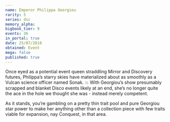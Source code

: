 ```yaml
---
name: Emperor Philippa Georgiou
rarity: 5
series: dsc
memory_alpha:
bigbook_tier: 9
events: 36
in_portal: true
date: 25/07/2018
obtained: Event
mega: false
published: true
---
```


Once eyed as a potential event queen straddling Mirror and Discovery futures, Philippa’s starry skies have materialized about as smoothly as a Vulcan science officer named Sonak. 💥 With Georgiou’s show presumably scrapped and blanket Disco events likely at an end, she’s no longer quite the ace in the hole we thought she was - instead merely competent.

As it stands, you’re gambling on a pretty thin trait pool and pure Georgiou star power to make her anything other than a collection piece with few traits viable for expansion, nay Conquest, in that area.
